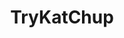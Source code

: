 ---
title: TryKatChup
github: https://github.com/TryKatChup
mode: dark
transition: 3s
archetype:
  - Little Bit of Everything
---